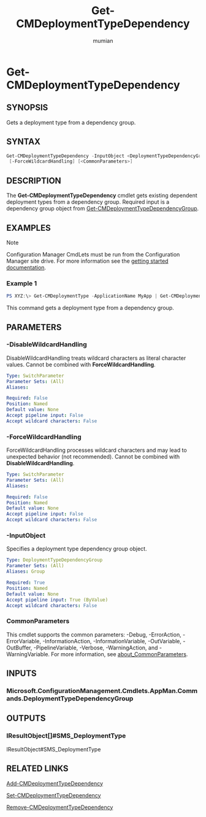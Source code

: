 ﻿---
title: Get-CMDeploymentTypeDependency
titleSuffix: Configuration Manager
description: Gets a deployment type dependency.
ms.date: 01/02/2019
ms.prod: configuration-manager
ms.technology: configmgr-other
ms.topic: reference
author: mumian
ms.author: jgao
manager: dougeby

external help file: AdminUI.PS.AppMan.dll-Help.xml
---

# Get-CMDeploymentTypeDependency

## SYNOPSIS

Gets a deployment type from a dependency group.

## SYNTAX

```powershell
Get-CMDeploymentTypeDependency -InputObject <DeploymentTypeDependencyGroup> [-DisableWildcardHandling]
 [-ForceWildcardHandling] [<CommonParameters>]
```

## DESCRIPTION

The **Get-CMDeploymentTypeDependency** cmdlet gets existing dependent deployment types from a dependency group. Required input is a dependency group object from [Get-CMDeploymentTypeDependencyGroup](./Get-CMDeploymentTypeDependencyGroup.md).

## EXAMPLES

> [!NOTE]
> Configuration Manager CmdLets must be run from the Configuration Manager site drive.  For more information see the [getting started documentation](https://docs.microsoft.com/en-us/powershell/sccm/overview).


### Example 1

```powershell
PS XYZ:\> Get-CMDeploymentType -ApplicationName MyApp | Get-CMDeploymentTypeDependencyGroup -GroupName MyGroup | Get-CMDeploymentTypeDependency
```

This command gets a deployment type from a dependency group.

## PARAMETERS

### -DisableWildcardHandling

DisableWildcardHandling treats wildcard characters as literal character values. Cannot be combined with **ForceWildcardHandling**.

```yaml
Type: SwitchParameter
Parameter Sets: (All)
Aliases: 

Required: False
Position: Named
Default value: None
Accept pipeline input: False
Accept wildcard characters: False
```

### -ForceWildcardHandling

ForceWildcardHandling processes wildcard characters and may lead to unexpected behavior (not recommended). Cannot be combined with **DisableWildcardHandling**.

```yaml
Type: SwitchParameter
Parameter Sets: (All)
Aliases: 

Required: False
Position: Named
Default value: None
Accept pipeline input: False
Accept wildcard characters: False
```

### -InputObject

Specifies a deployment type dependency group object.

```yaml
Type: DeploymentTypeDependencyGroup
Parameter Sets: (All)
Aliases: Group

Required: True
Position: Named
Default value: None
Accept pipeline input: True (ByValue)
Accept wildcard characters: False
```

### CommonParameters

This cmdlet supports the common parameters: -Debug, -ErrorAction, -ErrorVariable, -InformationAction, -InformationVariable, -OutVariable, -OutBuffer, -PipelineVariable, -Verbose, -WarningAction, and -WarningVariable. For more information, see [about_CommonParameters](http://go.microsoft.com/fwlink/?LinkID=113216).

## INPUTS

### Microsoft.ConfigurationManagement.Cmdlets.AppMan.Commands.DeploymentTypeDependencyGroup

## OUTPUTS

### IResultObject[]#SMS_DeploymentType

IResultObject#SMS_DeploymentType

## RELATED LINKS

[Add-CMDeploymentTypeDependency](./Add-CMDeploymentTypeDependency.md)

[Set-CMDeploymentTypeDependency](./Set-CMDeploymentTypeDependency.md)

[Remove-CMDeploymentTypeDependency](./Remove-CMDeploymentTypeDependency.md)
